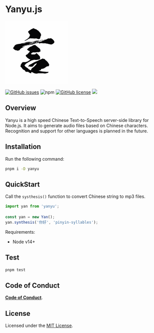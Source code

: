 <h1>
  Yanyu.js
</h1>

<p>
  <a href="https://zh.m.wiktionary.org/zh/%E8%A8%80">
    <img alt="Yan" src="public/yan.png" width="200" />
  </a>
</p>

<a href="https://github.com/byhow/yanyu/issues"><img alt="GitHub issues" src="https://img.shields.io/github/issues/byhow/yanyu"></a>
<img alt="npm" src="https://img.shields.io/npm/dw/yanyu?color=red&label=npm%20download">
<a href="https://github.com/byhow/yanyu/blob/master/LICENSE"><img alt="GitHub license" src="https://img.shields.io/github/license/byhow/yanyu"></a> ![](https://github.com/byhow/yanyu/workflows/npm-test/badge.svg)

## Overview

Yanyu is a high speed Chinese Text-to-Speech server-side library for Node.js. It aims to generate audio files based on Chinese characters. Recognition and support for other languages is planned in the future.

## Installation
Run the following command:

```bash
pnpm i -D yanyu
```

## QuickStart

Call the `systhesis()` function to convert Chinese string to mp3 files.

```js
import yan from 'yanyu';

const yan = new Yan();
yan.synthesis('你好', 'pinyin-syllables');
```

Requirements:

- Node v14+

## Test

```bash
pnpm test
```

## Code of Conduct

[**Code of Conduct**](./CODE-OF-CONDUCT.md).

## License

Licensed under the [MIT License](./LICENSE).
